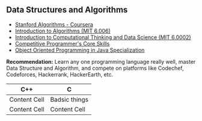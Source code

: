 ## Data Structures and Algorithms

- [Stanford Algorithms - Coursera](https://www.coursera.org/specializations/algorithms)
- [Introduction to Algorithms (MIT 6.006)](https://ocw.mit.edu/courses/electrical-engineering-and-computer-science/6-006-introduction-to-algorithms-fall-2011/)
- [Introduction to Computational Thinking and Data Science (MIT 6.0002)](https://ocw.mit.edu/courses/electrical-engineering-and-computer-science/6-0002-introduction-to-computational-thinking-and-data-science-fall-2016/) 
- [Competitive Programmer's Core Skills](https://www.coursera.org/learn/competitive-programming-core-skills)
- [Object Oriented Programming in Java Specialization](https://www.coursera.org/specializations/object-oriented-programming)

**Recommendation:** Learn any one programming language really well, master Data Structure and Algorithm, and compete on platforms like Codechef, Codeforces, Hackerrank, HackerEarth, etc.

|      C++      | C |
| ------------- | ------------- |
| Content Cell  | Badsic things  |
| Content Cell  | Content Cell  |